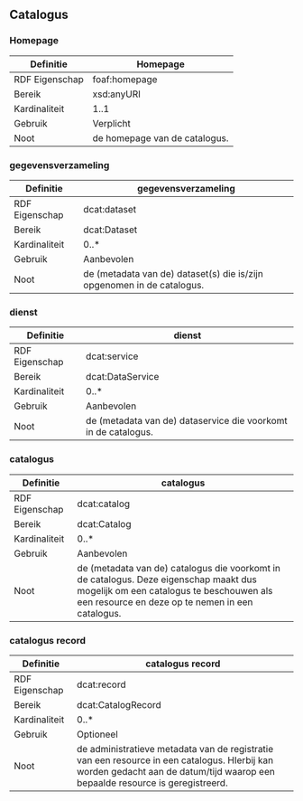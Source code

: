 ## Catalogus


### Homepage                         
| Definitie      | Homepage                       |
|----------------|--------------------------------|
| RDF Eigenschap | foaf:homepage                  |
| Bereik         | xsd:anyURI                     |
| Kardinaliteit	 | 1..1                           |
| Gebruik        | Verplicht                      |
| Noot           | de homepage van de catalogus.  |																																	   |

### gegevensverzameling
| Definitie      | gegevensverzameling                                                     |
|----------------|-------------------------------------------------------------------------|
| RDF Eigenschap | dcat:dataset                                                            |
| Bereik         | dcat:Dataset                                                            |
| Kardinaliteit	 | 0..*                                                                    |
| Gebruik        | Aanbevolen                                                              |
| Noot           | de (metadata van de) dataset(s) die is/zijn opgenomen in de catalogus.  |

### dienst  
| Definitie      | dienst                                                          |
|----------------|-----------------------------------------------------------------|
| RDF Eigenschap | dcat:service                                                    |
| Bereik         | dcat:DataService                                                |
| Kardinaliteit	 | 0..*                                                            |
| Gebruik        | Aanbevolen                                                      |
| Noot           | de (metadata van de) dataservice die voorkomt in de catalogus.  |

### catalogus  
| Definitie      | catalogus                                                                                                                                                                              |
|----------------|----------------------------------------------------------------------------------------------------------------------------------------------------------------------------------------|
| RDF Eigenschap | dcat:catalog                                                                                                                                                                           |
| Bereik         | dcat:Catalog                                                                                                                                                                           |
| Kardinaliteit	 | 0..*                                                                                                                                                                                   |
| Gebruik        | Aanbevolen                                                                                                                                                                             |
| Noot           | de (metadata van de) catalogus die voorkomt in de catalogus. Deze eigenschap maakt dus mogelijk om een catalogus te beschouwen als een resource en deze op te nemen in een catalogus.  |

### catalogus record       
| Definitie      | catalogus record                                                                                                                                                               |
|----------------|--------------------------------------------------------------------------------------------------------------------------------------------------------------------------------|
| RDF Eigenschap | dcat:record                                                                                                                                                                    |
| Bereik         | dcat:CatalogRecord                                                                                                                                                             |
| Kardinaliteit	 | 0..*                                                                                                                                                                           |
| Gebruik        | Optioneel                                                                                                                                                                      |
| Noot           | de administratieve metadata van de registratie van een resource in een catalogus. HIerbij kan worden gedacht aan de datum/tijd waarop een bepaalde resource is geregistreerd.  |
